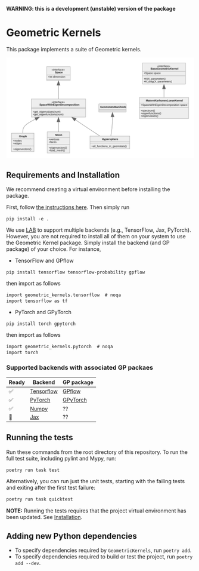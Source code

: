 **WARNING: this is a development (unstable) version of the package**

# Geometric Kernels

This package implements a suite of Geometric kernels.

<img alt="class diagram" src="docs/class_diagram.svg">


## Requirements and Installation

We recommend creating a virtual environment before installing the package.

First, follow [the instructions here](https://gist.github.com/wesselb/4b44bf87f3789425f96e26c4308d0adc).
Then simply run
```
pip install -e .
```
We use [LAB](https://github.com/wesselb/lab) to support multiple backends (e.g., TensorFlow, Jax, PyTorch). However, you are not required to install all of them on your system to use the Geometric Kernel package. Simply install the backend (and GP package) of your choice. For instance,

- TensorFlow and GPflow
```
pip install tensorflow tensorflow-probability gpflow
```
then import as follows
```
import geometric_kernels.tensorflow  # noqa
import tensorflow as tf
```

- PyTorch and GPyTorch
```
pip install torch gpytorch
```
then import as follows
```
import geometric_kernels.pytorch  # noqa
import torch
```


### Supported backends with associated GP packaes

Ready|Backend                                      | GP package
-----|---------------------------------------------|------------------------------------------
✅   |[Tensorflow](https://www.tensorflow.org/)    |[GPflow](https://github.com/GPflow/GPflow)
✅   |[PyTorch](https://github.com/pytorch/pytorch)|[GPyTorch](https://gpytorch.ai/)
✅   |[Numpy](https://numpy.org/)                  |??
🚧   |[Jax](https://github.com/google/jax)         |??
 

## Running the tests

Run these commands from the root directory of this repository. 
To run the full test suite, including pylint and Mypy, run: 

```bash
poetry run task test
```

Alternatively, you can run just the unit tests, starting with the failing tests and exiting after
the first test failure:

```bash
poetry run task quicktest
```

**NOTE:** Running the tests requires
that the project virtual environment has been updated. See [Installation](#Installation).

## Adding new Python dependencies

- To specify dependencies required by `GeometricKernels`, run `poetry add`.
- To specify dependencies required to build or test the project, run `poetry add --dev`.
